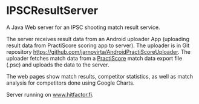 # IPSCResultServer

A Java Web server for an IPSC shooting match result service. 

The server receives result data from an Android uploader App (uploading result data from PractiScore scoring app to server). The uploader is in Git repository https://github.com/jarnovirta/AndroidPractiScoreUploader. The uploader fetches match data from a [PractiScore](https://practiscore.com/) match data export file (.psc) and uploads the data to the server.

The web pages show match results, competitor statistics, as well as match analysis for competitors done using Google Charts.

Server running on www.hitfactor.fi.
